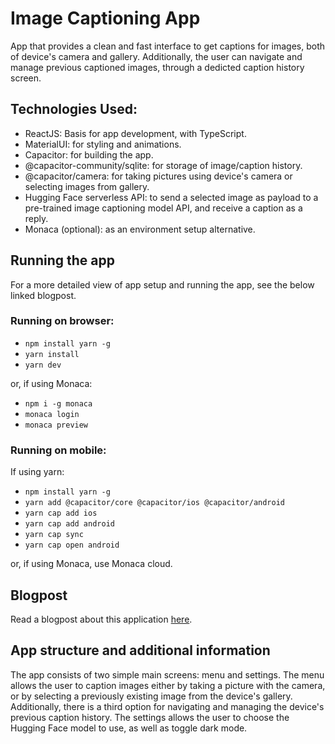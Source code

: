 # Image Captioning App

App that provides a clean and fast interface to get captions for images, both of device's camera and gallery. Additionally, the user can navigate and manage previous captioned images, through a dedicted caption history screen.

## Technologies Used:

- ReactJS: Basis for app development, with TypeScript.
- MaterialUI: for styling and animations.
- Capacitor: for building the app.
- @capacitor-community/sqlite: for storage of image/caption history.
- @capacitor/camera: for taking pictures using device's camera or selecting images from gallery.
- Hugging Face serverless API: to send a selected image as payload to a pre-trained image captioning model API, and receive a caption as a reply.
- Monaca (optional): as an environment setup alternative.

## Running the app

For a more detailed view of app setup and running the app, see the below linked blogpost.

### Running on browser:

- `npm install yarn -g`
- `yarn install`
- `yarn dev`

or, if using Monaca:

- `npm i -g monaca`
- `monaca login`
- `monaca preview`

### Running on mobile:

If using yarn:

- `npm install yarn -g`
- `yarn add @capacitor/core @capacitor/ios @capacitor/android`
- `yarn cap add ios`
- `yarn cap add android`
- `yarn cap sync`
- `yarn cap open android`

or, if using Monaca, use Monaca cloud.

## Blogpost

Read a blogpost about this application [here](https://medium.com/p/4eb9f9c0fbfd).

## App structure and additional information

The app consists of two simple main screens: menu and settings. The menu allows the user to caption images either by taking a picture with the camera, or by selecting a previously existing image from the device's gallery. Additionally, there is a third option for navigating and managing the device's previous caption history. The settings allows the user to choose the Hugging Face model to use, as well as toggle dark mode.
